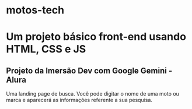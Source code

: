 # motos-tech
<h1>Um projeto básico front-end usando HTML, CSS e JS</h1>
<h2>Projeto da Imersão Dev com Google Gemini - Alura</h2>
<p>Uma landing page de busca. Você pode digitar o nome de uma moto ou marca e aparecerá as informações referente a sua pesquisa.</p>

